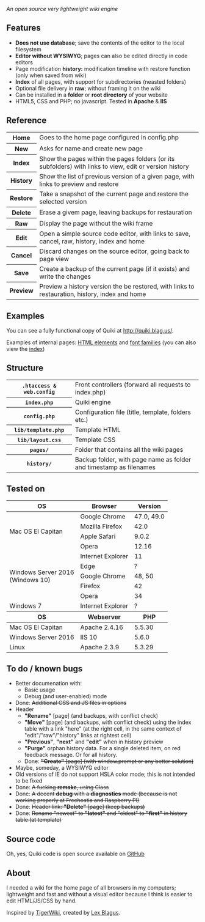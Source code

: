 <p><i>An open source very lightweight wiki engine</i></p>

<h2>Features</h2>

<p>
	<ul>
		<li><b>Does not use database</b>; save the contents of the editor to the local filesystem</li>
		<li><b>Editor without WYSIWYG</b>; pages can also be edited directly in code editors</li>
		<li>Page modification <b>history:</b> modification timeline with restore function (only when saved from wiki)</li>
		<li><b>Index</b> of all pages, with support for subdirectories (neasted folders)</li>
		<li>Optional file delivery in <b>raw</b>; without framing it on the wiki</li>
		<li>Can be installed in a <b>folder</b> or <b>root directory</b> of your website</li>
		<li>HTML5, CSS and PHP; no javascript. Tested in <b>Apache</b> &amp; <b>IIS</b></li>
	</ul>
</p>

<h2>Reference</h2>

<table>
	<tbody>
		<tr>
			<th>Home</th>
			<td>Goes to the home page configured in config.php</td>
		</tr>
		<tr>
			<th>New</th>
			<td>Asks for name and create new page</td>
		</tr>
		<tr>
			<th>Index</th>
			<td>Show the pages within the pages folders (or its subfolders) with links to view, edit or version history</td>
		</tr>
		<tr>
			<th>History</th>
			<td>Show the list of previous version of a given page, with links to preview and restore</td>
		</tr>
		<tr>
			<th>Restore</th>
			<td>Take a snapshot of the current page and restore the selected version</td>
		</tr>
		<tr>
			<th>Delete</th>
			<td>Erase a givem page, leaving backups for restauration</td>
		</tr>
		<tr>
			<th>Raw</th>
			<td>Display the page without the wiki frame</td>
		</tr>
		<tr>
			<th>Edit</th>
			<td>Open a simple source code editor, with links to save, cancel, raw, history, index and home</td>
		</tr>
		<tr>
			<th>Cancel</th>
			<td>Discard changes on the source editor, going back to page view</td>
		</tr>
		<tr>
			<th>Save</th>
			<td>Create a backup of the current page (if it exists) and write the changes</td>
		</tr>
		<tr>
			<th>Preview</th>
			<td>Preview a history version the be restored, with links to restauration, history, index and home</td>
		</tr>
	</tbody>
</table>

<h2>Examples</h2>

<p>You can see a fully functional copy of Quiki at <a href="http://quiki.blag.us/">http://quiki.blag.us/</a>.</p>
<p>Examples of internal pages: <a href="http://quiki.blag.us/examples/Elements">HTML elements</a> and <a href="http://quiki.blag.us/examples/Fonts">font families</a> (you can also view the <a href="http://quiki.blag.us/?index">index</a>)</p>

<h2>Structure</h2>

<table>
	<tbody>
		<tr>
			<th><code>.htaccess &amp; web.config</code></th>
			<td>Front controllers (forward all requests to index.php)</td>
		</tr>
		<tr>
			<th><code>index.php</code></th>
			<td>Quiki engine</td>
		</tr>
		<tr>
			<th><code>config.php</code></th>
			<td>Configuration file (title, template, folders etc.)</td>
		</tr>
		<tr>
			<th><code>lib/template.php</code></th>
			<td>Template HTML</td>
		</tr>
		<tr>
			<th><code>lib/layout.css</code></th>
			<td>Template CSS</td>
		</tr>
		<tr>
			<th><code>pages/</code></th>
			<td>Folder that contains all the wiki pages</td>
		</tr>
		<tr>
			<th><code>history/</code></th>
			<td>Backup folder, with page name as folder and timestamp as filenames</td>
		</tr>
	</tbody>
</table>

<h2>Tested on</h2>

<table>
	<thead>
		<tr>
			<th>OS</th>
			<th>Browser</th>
			<th>Version</th>
		</tr>
	</thead>
	<tbody>
		<tr>
			<td rowspan="4">Mac OS El Capitan</td>
			<td>Google Chrome</td>
			<td>47.0, 49.0</td>
		</tr>
		<tr>
			<td>Mozilla Firefox</td>
			<td>42.0</td>
		</tr>
		<tr>
			<td>Apple Safari</td>
			<td>9.0.2</td>
		</tr>
		<tr>
			<td>Opera</td>
			<td>12.16</td>
		</tr>
		<tr>
			<td rowspan="5">Windows Server 2016<br>(Windows 10)</td>
			<td>Internet Explorer</td>
			<td>11</td>
		</tr>
		<tr>
			<td>Edge</td>
			<td>?</td>
		</tr>
		<tr>
			<td>Google Chrome</td>
			<td>48, 50</td>
		</tr>
		<tr>
			<td>Firefox</td>
			<td>42</td>
		</tr>
		<tr>
			<td>Opera</td>
			<td>34</td>
		</tr>
		<tr>
			<td rowspan="6">Windows 7</td>
			<td>Internet Explorer</td>
			<td>?</td>
		</tr>
	</tbody>
	<thead>
		<tr>
			<th>OS</th>
			<th>Webserver</th>
			<th>PHP</th>
		</tr>
	</thead>
	<tbody>
		<tr>
			<td>Mac OS El Capitan</td>
			<td>Apache 2.4.16</td>
			<td>5.5.30</td>
		</tr>
		<tr>
			<td>Windows Server 2016</td>
			<td>IIS 10</td>
			<td>5.6.0</td>
		</tr>
		<tr>
			<td>Linux</td>
			<td>Apache 2.3.9</td>
			<td>5.3.29</td>
		</tr>
	</tbody>
</table>

<h2>To do / known bugs</h2>

<p>
	<ul>
		<li>
			Better documenation with:
			<ul>
				<li>Basic usage</li>
				<li>Debug (and user-enabled) mode</li>
			</ul>
		</li>
		<li>Done: <del>Additional CSS and JS files in options</del></li>
		<li>
			Header
			<ul>
				<li><b>"Rename"</b> [page] (and backups, with conflict check)</li>
				<li><b>"Move"</b> [page] (and backups, with conflict check) using the index table with a link "here" (at the right cell, in the same context of "edit"/"raw"/"history" links at rightest cell)</li>
				<li><b>"Previous"</b>, <b>"next"</b> and <b>"edit"</b> when in history preview</li>
				<li><b>"Purge"</b> orphan history data. For a single deleted item, on red feedback message. Or for all history.</li>
				<li>Done: <del><b>"Create"</b> [page] (with window.prompt or any better solution)</del></li>
			</ul>
		</li>
		<li>Maybe, someday, a <span title="what you see is what you get">WYSIWYG</span> editor</li>
		<li>Old versions of IE do not support HSLA color mode; this is not intended to be fixed</li>
		<li>Done: <del>A fucking <b>remake</b>, using Class</del></li>
		<li>Done: <del>A decent <b>debug</b> with a <b>diagnostics</b> mode (because is not working properly at Freehostia and Raspberry PI)</del></li>
		<li>Done: <del>Header link: <b>"Delete"</b> [page] (keep backups)</del></li>
		<li>Done: <del>Rename "newest" to <b>"latest"</b> and "oldest" to <b>"first"</b> in history table (at template)</del></li>
	</ul>
</p>


<h2>Source code</h2>
<p>Oh, yes, Quiki code is open source available on <a href="https://github.com/lexblagus/Quiki">GitHub</a></p>


<h2>About</h2>
<p>I needed a wiki for the home page of all browsers in my computers; lightweight and fast and without a visual editor because I think is easier to edit HTML/JS/CSS by hand.</p>
<p>Inspired by <a href="http://c2.com/cgi/wiki?TigerWiki">TigerWiki</a>, created by <a href="http://blag.us/">Lex Blagus</a>.</p>
